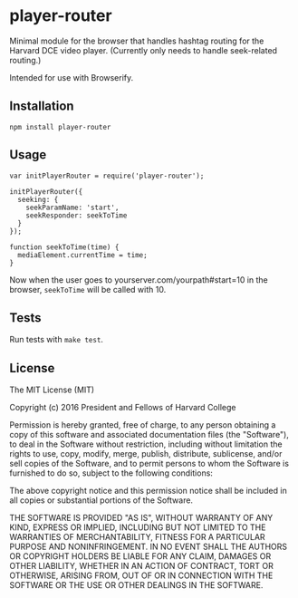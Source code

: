 player-router
=============

Minimal module for the browser that handles hashtag routing for the Harvard DCE video player. (Currently only needs to handle seek-related routing.)

Intended for use with Browserify.

Installation
------------

    npm install player-router

Usage
-----


    var initPlayerRouter = require('player-router');

    initPlayerRouter({
      seeking: {
        seekParamName: 'start',
        seekResponder: seekToTime
      }
    });

    function seekToTime(time) {
      mediaElement.currentTime = time;
    }

Now when the user goes to yourserver.com/yourpath#start=10 in the browser, `seekToTime` will be called with 10.

Tests
-----

Run tests with `make test`.

License
-------

The MIT License (MIT)

Copyright (c) 2016 President and Fellows of Harvard College

Permission is hereby granted, free of charge, to any person obtaining a copy
of this software and associated documentation files (the "Software"), to deal
in the Software without restriction, including without limitation the rights
to use, copy, modify, merge, publish, distribute, sublicense, and/or sell
copies of the Software, and to permit persons to whom the Software is
furnished to do so, subject to the following conditions:

The above copyright notice and this permission notice shall be included in
all copies or substantial portions of the Software.

THE SOFTWARE IS PROVIDED "AS IS", WITHOUT WARRANTY OF ANY KIND, EXPRESS OR
IMPLIED, INCLUDING BUT NOT LIMITED TO THE WARRANTIES OF MERCHANTABILITY,
FITNESS FOR A PARTICULAR PURPOSE AND NONINFRINGEMENT. IN NO EVENT SHALL THE
AUTHORS OR COPYRIGHT HOLDERS BE LIABLE FOR ANY CLAIM, DAMAGES OR OTHER
LIABILITY, WHETHER IN AN ACTION OF CONTRACT, TORT OR OTHERWISE, ARISING FROM,
OUT OF OR IN CONNECTION WITH THE SOFTWARE OR THE USE OR OTHER DEALINGS IN
THE SOFTWARE.
